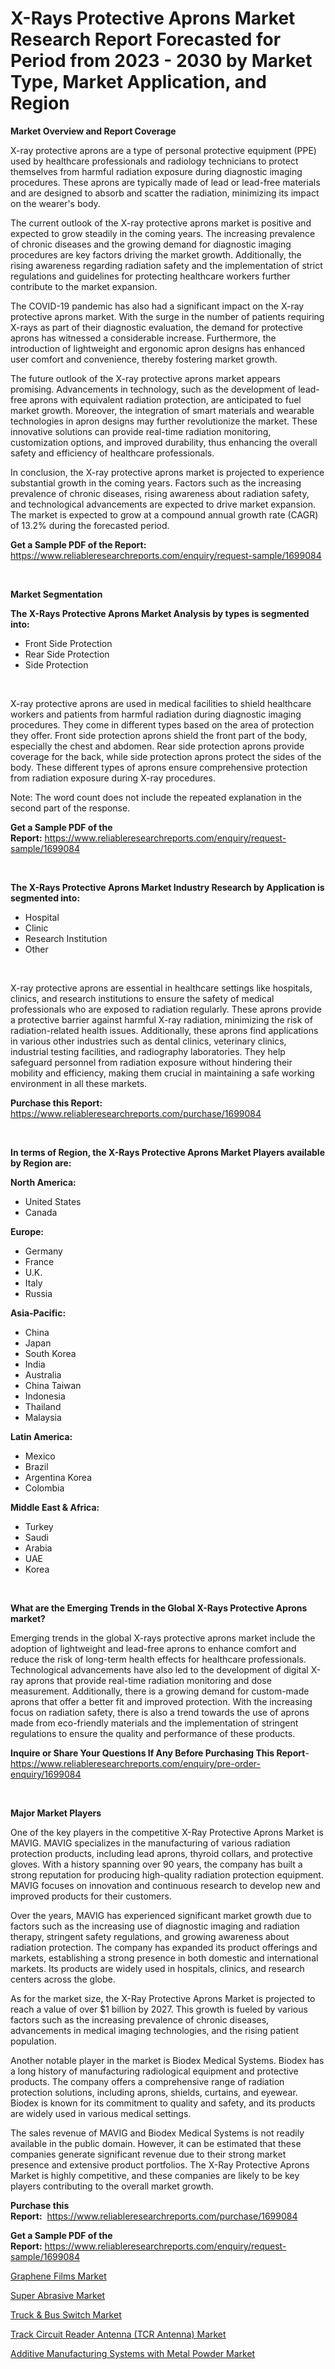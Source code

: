 <p><h1>X-Rays Protective Aprons Market Research Report Forecasted for Period from 2023 -  2030 by Market Type, Market Application, and Region</h1></p><p><strong>Market Overview and Report Coverage</strong></p>
<p><p>X-ray protective aprons are a type of personal protective equipment (PPE) used by healthcare professionals and radiology technicians to protect themselves from harmful radiation exposure during diagnostic imaging procedures. These aprons are typically made of lead or lead-free materials and are designed to absorb and scatter the radiation, minimizing its impact on the wearer's body.</p><p>The current outlook of the X-ray protective aprons market is positive and expected to grow steadily in the coming years. The increasing prevalence of chronic diseases and the growing demand for diagnostic imaging procedures are key factors driving the market growth. Additionally, the rising awareness regarding radiation safety and the implementation of strict regulations and guidelines for protecting healthcare workers further contribute to the market expansion.</p><p>The COVID-19 pandemic has also had a significant impact on the X-ray protective aprons market. With the surge in the number of patients requiring X-rays as part of their diagnostic evaluation, the demand for protective aprons has witnessed a considerable increase. Furthermore, the introduction of lightweight and ergonomic apron designs has enhanced user comfort and convenience, thereby fostering market growth.</p><p>The future outlook of the X-ray protective aprons market appears promising. Advancements in technology, such as the development of lead-free aprons with equivalent radiation protection, are anticipated to fuel market growth. Moreover, the integration of smart materials and wearable technologies in apron designs may further revolutionize the market. These innovative solutions can provide real-time radiation monitoring, customization options, and improved durability, thus enhancing the overall safety and efficiency of healthcare professionals.</p><p>In conclusion, the X-ray protective aprons market is projected to experience substantial growth in the coming years. Factors such as the increasing prevalence of chronic diseases, rising awareness about radiation safety, and technological advancements are expected to drive market expansion. The market is expected to grow at a compound annual growth rate (CAGR) of 13.2% during the forecasted period.</p></p>
<p><strong>Get a Sample PDF of the Report:</strong> <a href="https://www.reliableresearchreports.com/enquiry/request-sample/1699084">https://www.reliableresearchreports.com/enquiry/request-sample/1699084</a></p>
<p>&nbsp;</p>
<p><strong>Market Segmentation</strong></p>
<p><strong>The X-Rays Protective Aprons Market Analysis by types is segmented into:</strong></p>
<p><ul><li>Front Side Protection</li><li>Rear Side Protection</li><li>Side Protection</li></ul></p>
<p>&nbsp;</p>
<p><p>X-ray protective aprons are used in medical facilities to shield healthcare workers and patients from harmful radiation during diagnostic imaging procedures. They come in different types based on the area of protection they offer. Front side protection aprons shield the front part of the body, especially the chest and abdomen. Rear side protection aprons provide coverage for the back, while side protection aprons protect the sides of the body. These different types of aprons ensure comprehensive protection from radiation exposure during X-ray procedures.</p><p>Note: The word count does not include the repeated explanation in the second part of the response.</p></p>
<p><strong>Get a Sample PDF of the Report:</strong>&nbsp;<a href="https://www.reliableresearchreports.com/enquiry/request-sample/1699084">https://www.reliableresearchreports.com/enquiry/request-sample/1699084</a></p>
<p>&nbsp;</p>
<p><strong>The X-Rays Protective Aprons Market Industry Research by Application is segmented into:</strong></p>
<p><ul><li>Hospital</li><li>Clinic</li><li>Research Institution</li><li>Other</li></ul></p>
<p>&nbsp;</p>
<p><p>X-ray protective aprons are essential in healthcare settings like hospitals, clinics, and research institutions to ensure the safety of medical professionals who are exposed to radiation regularly. These aprons provide a protective barrier against harmful X-ray radiation, minimizing the risk of radiation-related health issues. Additionally, these aprons find applications in various other industries such as dental clinics, veterinary clinics, industrial testing facilities, and radiography laboratories. They help safeguard personnel from radiation exposure without hindering their mobility and efficiency, making them crucial in maintaining a safe working environment in all these markets.</p></p>
<p><strong>Purchase this Report:</strong>&nbsp; <a href="https://www.reliableresearchreports.com/purchase/1699084">https://www.reliableresearchreports.com/purchase/1699084</a></p>
<p>&nbsp;</p>
<p><strong>In terms of Region, the X-Rays Protective Aprons Market Players available by Region are:</strong></p>
<p>
    <p> <strong> North America: </strong>
        <ul>
            <li>United States</li>
            <li>Canada</li>
        </ul>
        </p> 
    <p> <strong> Europe: </strong>
        <ul>
            <li>Germany</li>
            <li>France</li>
            <li>U.K.</li>
            <li>Italy</li>
            <li>Russia</li>
        </ul>
        </p> 
    <p> <strong> Asia-Pacific: </strong>
        <ul>
            <li>China</li>
            <li>Japan</li>
            <li>South Korea</li>
            <li>India</li>
            <li>Australia</li>
            <li>China Taiwan</li>
            <li>Indonesia</li>
            <li>Thailand</li>
            <li>Malaysia</li>
        </ul>
        </p> 
    <p> <strong> Latin America: </strong>
        <ul>
            <li>Mexico</li>
            <li>Brazil</li>
            <li>Argentina Korea</li>
            <li>Colombia</li>
        </ul>
        </p> 
    <p> <strong> Middle East & Africa: </strong>
        <ul>
            <li>Turkey</li>
            <li>Saudi</li>
            <li>Arabia</li>
            <li>UAE</li>
            <li>Korea</li>
        </ul>
    </p>
    </p>
<p>&nbsp;</p>
<p><strong>What are the Emerging Trends in the Global X-Rays Protective Aprons market?</strong></p>
<p><p>Emerging trends in the global X-rays protective aprons market include the adoption of lightweight and lead-free aprons to enhance comfort and reduce the risk of long-term health effects for healthcare professionals. Technological advancements have also led to the development of digital X-ray aprons that provide real-time radiation monitoring and dose measurement. Additionally, there is a growing demand for custom-made aprons that offer a better fit and improved protection. With the increasing focus on radiation safety, there is also a trend towards the use of aprons made from eco-friendly materials and the implementation of stringent regulations to ensure the quality and performance of these products.</p></p>
<p><strong>Inquire or Share Your Questions If Any Before Purchasing This Report</strong>- <a href="https://www.reliableresearchreports.com/enquiry/pre-order-enquiry/1699084">https://www.reliableresearchreports.com/enquiry/pre-order-enquiry/1699084</a></p>
<p>&nbsp;</p>
<p><strong>Major Market Players</strong></p>
<p><p>One of the key players in the competitive X-Ray Protective Aprons Market is MAVIG. MAVIG specializes in the manufacturing of various radiation protection products, including lead aprons, thyroid collars, and protective gloves. With a history spanning over 90 years, the company has built a strong reputation for producing high-quality radiation protection equipment. MAVIG focuses on innovation and continuous research to develop new and improved products for their customers. </p><p>Over the years, MAVIG has experienced significant market growth due to factors such as the increasing use of diagnostic imaging and radiation therapy, stringent safety regulations, and growing awareness about radiation protection. The company has expanded its product offerings and markets, establishing a strong presence in both domestic and international markets. Its products are widely used in hospitals, clinics, and research centers across the globe.</p><p>As for the market size, the X-Ray Protective Aprons Market is projected to reach a value of over $1 billion by 2027. This growth is fueled by various factors such as the increasing prevalence of chronic diseases, advancements in medical imaging technologies, and the rising patient population.</p><p>Another notable player in the market is Biodex Medical Systems. Biodex has a long history of manufacturing radiological equipment and protective products. The company offers a comprehensive range of radiation protection solutions, including aprons, shields, curtains, and eyewear. Biodex is known for its commitment to quality and safety, and its products are widely used in various medical settings.</p><p>The sales revenue of MAVIG and Biodex Medical Systems is not readily available in the public domain. However, it can be estimated that these companies generate significant revenue due to their strong market presence and extensive product portfolios. The X-Ray Protective Aprons Market is highly competitive, and these companies are likely to be key players contributing to the overall market growth.</p></p>
<p><strong>Purchase this Report:</strong>&nbsp;&nbsp;<a href="https://www.reliableresearchreports.com/purchase/1699084">https://www.reliableresearchreports.com/purchase/1699084</a></p>
<p></p>
<p><strong>Get a Sample PDF of the Report:</strong>&nbsp;<a href="https://www.reliableresearchreports.com/enquiry/request-sample/1699084">https://www.reliableresearchreports.com/enquiry/request-sample/1699084</a></p>
<p><p><a href="https://www.linkedin.com/pulse/graphene-films-market-size-share-global-analysis-report-2023-cuiqe/">Graphene Films Market</a></p><p><a href="https://www.linkedin.com/pulse/super-abrasive-market-size-growth-forecast-from-2023-2030-hbkne/">Super Abrasive Market</a></p><p><a href="https://github.com/ruslanpoljakovrd177/Market-Research-Report-List-1/blob/main/truck-bus-switch-market.md">Truck & Bus Switch Market</a></p><p><a href="https://github.com/gulaimolin/Market-Research-Report-List-1/blob/main/track-circuit-reader-antenna-tcr-antenna-market.md">Track Circuit Reader Antenna (TCR Antenna) Market</a></p><p><a href="https://medium.com/@timothychapman46/additive-manufacturing-systems-with-metal-powder-market-the-key-to-successful-business-strategy-b0740a4c196e">Additive Manufacturing Systems with Metal Powder Market</a></p></p>